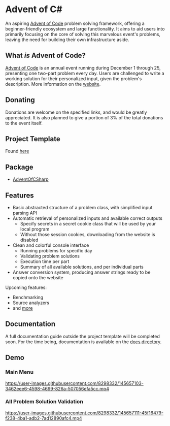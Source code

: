 # Advent of C#

An aspiring [Advent of Code](https://adventofcode.com/) problem solving framework, offering a beginner-friendly ecosystem and large functionality.
It aims to aid users into primarily focusing on the core of solving this marvelous event's problems, leaving the need for building their own infrastructure aside.

## What *is* Advent of Code?

[Advent of Code](https://adventofcode.com/) is an annual event running during December 1 through 25, presenting one two-part problem every day.
Users are challenged to write a working solution for their personalized input, given the problem's description. More information on the [website](https://adventofcode.com/2021/about).

## Donating

Donations are welcome on the specified links, and would be greatly appreciated. It is also planned to give a portion of 3% of the total donations to the event itself.

## Project Template

Found [here](https://github.com/AlFasGD/AdventOfCSharp.Template)

## Package

- [AdventOfCSharp](https://www.nuget.org/packages/AdventOfCSharp)

## Features

- Basic abstracted structure of a problem class, with simplified input parsing API
- Automatic retrieval of personalized inputs and available correct outputs
  - Specify secrets in a secret cookie class that will be used by your local program
  - Without those session cookies, downloading from the website is disabled
- Clean and colorful console interface
  - Running problems for specific day
  - Validating problem solutions
  - Execution time per part
  - Summary of all available solutions, and per individual parts
- Answer conversion system, producing answer strings ready to be copied onto the website

Upcoming features:
- Benchmarking
- Source analyzers
- and [more](https://github.com/AlFasGD/AdventOfCSharp/issues)

## Documentation

A full documentation guide outside the project template will be completed soon.
For the time being, documentation is available on the [docs directory](/docs).

## Demo

### Main Menu

https://user-images.githubusercontent.com/8298332/145657103-3462eee6-4598-4699-826a-507056efa5cc.mp4

### All Problem Solution Validation

https://user-images.githubusercontent.com/8298332/145657111-45f16479-f238-4ba1-adb2-7ad12890afc4.mp4

